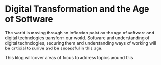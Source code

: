# Digital Transformation and the Age of Software

The world is moving through an inflection point as the age of software and digital technologies transform our world. Software and understanding of digital technologies, securing them and understanding ways of working will be criticial to surive and be sucessful in this age.

This blog will cover areas of focus to address topics around this
